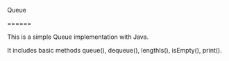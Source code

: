 Queue

======

This is a simple Queue implementation with Java.

It includes basic methods queue(), dequeue(), lengthIs(), isEmpty(), print().
